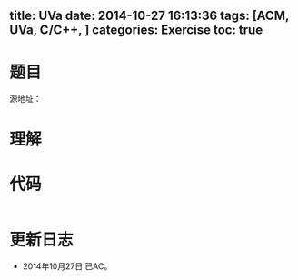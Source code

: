 title: UVa 
date: 2014-10-27 16:13:36
tags: [ACM, UVa, C/C++, ]
categories: Exercise
toc: true
---
# 题目	
源地址：

# 理解


<!-- more -->

# 代码
```
```

# 更新日志
- 2014年10月27日 已AC。